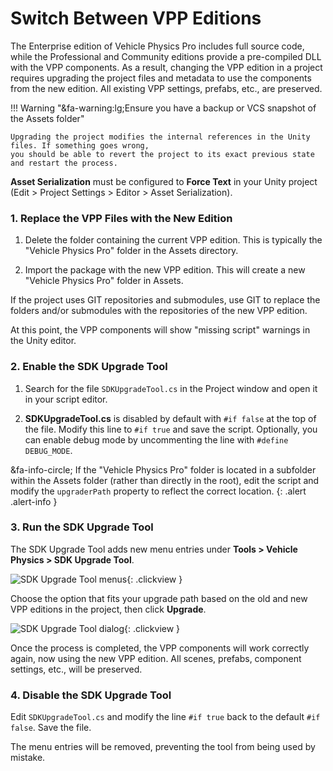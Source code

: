 # Switch Between VPP Editions

The Enterprise edition of Vehicle Physics Pro includes full source code, while the Professional and Community editions provide a pre-compiled DLL with the VPP components. As a result, changing the VPP edition in a project requires upgrading the project files and metadata to use the components from the new edition. All existing VPP settings, prefabs, etc., are preserved.

!!! Warning "&fa-warning:lg;Ensure you have a backup or VCS snapshot of the Assets folder"

	Upgrading the project modifies the internal references in the Unity files. If something goes wrong,
	you should be able to revert the project to its exact previous state and restart the process.

**Asset Serialization** must be configured to **Force Text** in your Unity project (Edit >
	Project Settings > Editor > Asset Serialization).

### 1. Replace the VPP Files with the New Edition

1. Delete the folder containing the current VPP edition. This is typically the "Vehicle Physics Pro" folder in the Assets directory.

2. Import the package with the new VPP edition. This will create a new "Vehicle Physics Pro" folder in Assets.

If the project uses GIT repositories and submodules, use GIT to replace the folders and/or submodules with the repositories of the new VPP edition.

At this point, the VPP components will show "missing script" warnings in the Unity editor.

### 2. Enable the SDK Upgrade Tool

1. Search for the file `SDKUpgradeTool.cs` in the Project window and open it in your script editor.

2. **SDKUpgradeTool.cs** is disabled by default with `#if false` at the top of the file. Modify this line to `#if true` and save the script. Optionally, you can enable debug mode by uncommenting the line with `#define DEBUG_MODE`.

&fa-info-circle; If the "Vehicle Physics Pro" folder is located in a subfolder within the Assets folder (rather than directly in the root), edit the script and modify the `upgraderPath` property to reflect the correct location.
{: .alert .alert-info }

### 3. Run the SDK Upgrade Tool

The SDK Upgrade Tool adds new menu entries under **Tools > Vehicle Physics > SDK Upgrade Tool**.

![SDK Upgrade Tool menus](/img/advanced/vpp-sdk-upgrade-tool-menus.png){: .clickview }

Choose the option that fits your upgrade path based on the old and new VPP editions in the project, then click **Upgrade**.

![SDK Upgrade Tool dialog](/img/advanced/vpp-sdk-upgrade-tool-dialog.png){: .clickview }

Once the process is completed, the VPP components will work correctly again, now using the new VPP edition. All scenes, prefabs, component settings, etc., will be preserved.

### 4. Disable the SDK Upgrade Tool

Edit `SDKUpgradeTool.cs` and modify the line `#if true` back to the default `#if false`. Save the file.

The menu entries will be removed, preventing the tool from being used by mistake.
